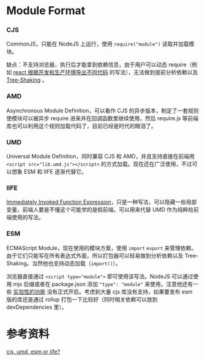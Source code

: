 # Module Format

### CJS

CommonJS，只能在 NodeJS 上运行，使用 `require("module")` 读取并加载模块。

缺点：不支持浏览器，执行后才能拿到依赖信息，由于用户可以动态 require（例如 [react 根据开发和生产环境导出不同代码](https://link.zhihu.com/?target=https%3A//cdn.jsdelivr.net/npm/react%4017.0.1/index.js) 的写法），无法做到提前分析依赖以及 [Tree-Shaking](https://link.zhihu.com/?target=https%3A//rollupjs.org/guide/zh/%23tree-shaking) 。

### AMD

Asynchronous Module Definition，可以看作 CJS 的异步版本，制定了一套规则使模块可以被异步 require 进来并在回调函数里继续使用，然后 require.js 等前端库也可以利用这个规则加载代码了，目前已经是时代的眼泪了。

### UMD

Universal Module Definition，同时兼容 CJS 和 AMD，并且支持直接在前端用 `<script src="lib.umd.js"></script>` 的方式加载。现在还在广泛使用，不过可以想象 ESM 和 IIFE 逐渐代替它。

### IIFE

[Immediately Invoked Function Expression](https://link.zhihu.com/?target=https%3A//developer.mozilla.org/en-US/docs/Glossary/IIFE)，只是一种写法，可以隐藏一些局部变量，前端人要是不懂这个可能学的是假前端。可以用来代替 UMD 作为纯粹给前端使用的写法。

### ESM

ECMAScript Module，现在使用的模块方案，使用 `import` `export` 来管理依赖。由于它们只能写在所有表达式外面，所以打包器可以轻易做到分析依赖以及 Tree-Shaking。当然他也支持动态加载（`import()`）。

浏览器直接通过 `<script type="module">` 即可使用该写法。NodeJS 可以通过使用 mjs 后缀或者在 package.json 添加 `"type": "module"` 来使用，注意他还有一些 [实验性的功能](https://link.zhihu.com/?target=https%3A//nodejs.org/api/esm.html%23esm_experimental_json_modules) 没有正式开启。考虑到大量 cjs 库没有支持，如果要发布 esm 版的库还是通过 rollup 打包一下比较好（同时相关依赖可以放到 devDependencies 里）。



# 参考资料

[cjs, umd, esm or iife?](https://zhuanlan.zhihu.com/p/304552279)
